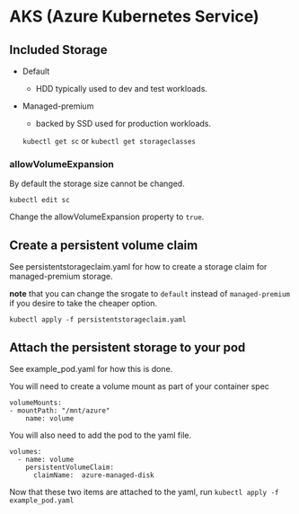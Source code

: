 # AKS (Azure Kubernetes Service)

## Included Storage
- Default
  - HDD typically used to dev and test workloads.
- Managed-premium
  - backed by SSD used for production workloads.

  `kubectl get sc` or `kubectl get storageclasses`

### allowVolumeExpansion
By default the storage size cannot be changed.

`kubectl edit sc`

Change the allowVolumeExpansion property to `true`.

## Create a persistent volume claim
See persistentstorageclaim.yaml for how to create a storage claim for managed-premium storage.

**note** that you can change the srogate to `default` instead of `managed-premium` if you desire to take the cheaper option.

`kubectl apply -f persistentstorageclaim.yaml`

## Attach the persistent storage to your pod

See example_pod.yaml for how this is done.

You will need to create a volume mount as part of your container spec

```
volumeMounts:
- mountPath: "/mnt/azure"
    name: volume
```

You will also need to add the pod to the yaml file.

```
volumes:
  - name: volume
    persistentVolumeClaim:
      claimName:  azure-managed-disk
```

Now that these two items are attached to the yaml,
run `kubectl apply -f example_pod.yaml`

## 
